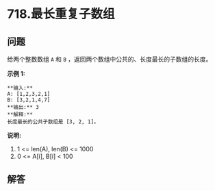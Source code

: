 # 718.最长重复子数组

## 问题

给两个整数数组 `A` 和 `B` ，返回两个数组中公共的、长度最长的子数组的长度。

**示例 1:**

```
**输入:**
A: [1,2,3,2,1]
B: [3,2,1,4,7]
**输出:** 3
**解释:**
长度最长的公共子数组是 [3, 2, 1]。

```

**说明:**

1. 1 <= len(A), len(B) <= 1000
2. 0 <= A[i], B[i] < 100



## 解答

